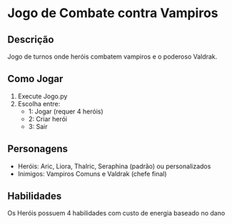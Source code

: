 # Jogo de Combate contra Vampiros

## Descrição
Jogo de turnos onde heróis combatem vampiros e o poderoso Valdrak.

## Como Jogar
1. Execute Jogo.py
2. Escolha entre:
   - 1: Jogar (requer 4 heróis)
   - 2: Criar herói
   - 3: Sair

## Personagens
- Heróis: Aric, Liora, Thalric, Seraphina (padrão) ou personalizados
- Inimigos: Vampiros Comuns e Valdrak (chefe final)

## Habilidades
Os Heróis possuem 4 habilidades com custo de energia baseado no dano